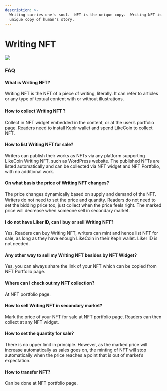 ```yaml
---
description: >-
  Writing carries one's soul.  NFT is the unique copy.  Writing NFT is the
  unique copy of human's story.
---
```


# Writing NFT

![](../../.gitbook/assets/likecoin\_ad115\_writingnft\_b-01.jpeg)

### FAQ

#### What is Writing NFT?

Writing NFT is the NFT of a piece of writing, literally. It can refer to articles or any type of textual content with or without illustrations.

#### How to collect Writing NFT？

Collect in NFT widget embedded in the content, or at the user’s portfolio page. Readers need to install Keplr wallet and spend LikeCoin to collect NFT.

#### How to list Writing NFT for sale?

Writers can publish their works as NFTs via any platform supporting LikeCoin Writing NFT, such as WordPress website. The published NFTs are listed automatically and can be collected via NFT widget and NFT Portfolio, with no additional work.

#### On what basis the price of Writing NFT changes?

The price changes dynamically based on supply and demand of the NFT. Writers do not need to set the price and quantity. Readers do not need to set the bidding price too, just collect when the price feels right. The marked price will decrease when someone sell in secondary market.

#### I do not have Liker ID, can I buy or sell Writing NFT?

Yes. Readers can buy Writing NFT, writers can mint and hence list NFT for sale, as long as they have enough LikeCoin in their Keplr wallet. Liker ID is not needed.

#### Any other way to sell my Writing NFT besides by NFT Widget?

Yes, you can always share the link of your NFT which can be copied from NFT Portfolio page.

#### Where can I check out my NFT collection?

At NFT portfolio page.

#### How to sell Writing NFT in secondary market?

Mark the price of your NFT for sale at NFT portfolio page. Readers can then collect at any NFT widget.

#### How to set the quantity for sale?

There is no upper limit in principle. However, as the marked price will increase automatically as sales goes on, the minting of NFT will stop automatically when the price reaches a point that is out of market’s expectation.

#### How to transfer NFT?

Can be done at NFT portfolio page.
